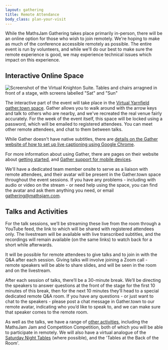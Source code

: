 ```yaml
---
layout: gathering
title: Remote Attendance
body_class: plan-your-visit
---
```


While the MathsJam Gathering takes place primarily in-person, there will be an online option for those who wish to join remotely. We're hoping to make as much of the conference accessible remotely as possible. The entire event is run by volunteers, and while we'll do our best to make sure the remote experience is good, we may experience technical issues which impact on this experience.

## Interactive Online Space

![Screenshot of the Virtual Knighton Suite. Tables and chairs arragned in front of a stage, with screens labelled "Sat" and "Sun"](../../images/virtual-knighton.png)

The interactive part of the event will take place in the [Virtual Yarnfield gather.town space](https://app.gather.town/app/MTCdhLpepRbaogJV/virtual-yarnfield). Gather allows you to walk around with the arrow keys and talk to others who are nearby, and we've recreated the real venue fairly accurately. For the week of the event itself, this space will be locked using a password, which will be emailed to registered attendees. You can meet other remote attendees, and chat to them between talks.

While Gather doesn't have native subtitles, there are [details on the Gather website of how to set up live captioning using Google Chrome](https://support.gather.town/hc/en-us/articles/16864885488148-Accessibility-Best-Practices-for-Inclusive-Space-Design#h_01HFW4JZD04JGWS05D8PN9XXVZ).

For more information about using Gather, there are pages on their website about [getting started](https://support.gather.town/hc/en-us/categories/14871434949908-Getting-Started), and [Gather support for mobile devices](https://support.gather.town/hc/en-us/articles/17580563233684-Gather-Mobile-App).

We'll have a dedicated team member onsite to serve as a liaison with remote attendees, and their avatar will be present in the Gather.town space throughout the event sessions. If you have any problems - including with audio or video on the stream - or need help using the space, you can find the avatar and ask them anything you need, or email gathering@mathsjam.com.

## Talks and Activities

For the talk sessions, we’ll be streaming these live from the room through a YouTube feed, the link to which will be shared with registered attendees only. The livestream will be available with live transcribed subtitles, and the recordings will remain available (on the same links) to watch back for a short while afterwards.

It will be possible for remote attendees to give talks and to join in with the Q&A after each session. Giving talks will involve joining a Zoom call - remote speakers will be able to share slides, and will be seen in the room and on the livestream.

After each session of talks, there’ll be a 30-minute break. We’ll be directing the speakers to answer questions at the front of the stage for the first 10 minutes of this break, then for the next 10 minutes they’ll head to a special dedicated remote Q&A room. If you have any questions - or just want to chat to the speakers - please post a chat message in Gather.town to our remote avatar, indicating who you’d like to speak to, and we can make sure that speaker comes to the remote room.

As well as the talks, we have a range of [other activities]({{site.url}}/gathering/uk/whats-on/activities), including the MathsJam Jam and Competition Competition, both of which you will be able to participate in remotely. We will also have a virtual analogue of the [Saturday Night Tables]({{site.url}}/gathering/uk/whats-on/#tables) (where possible), and the 'Tables at the Back of the Room'.
